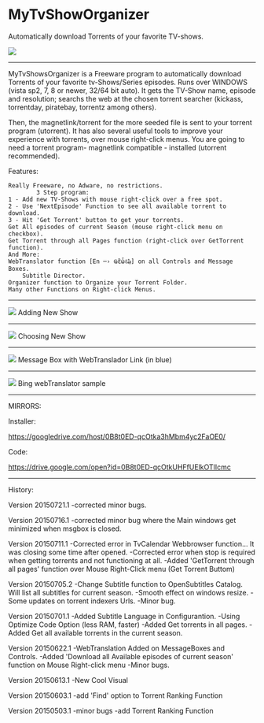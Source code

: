 # MyTvShowOrganizer
Automatically download Torrents of your favorite TV-shows.

<img src="https://googledrive.com/host/0B8t0ED-qcOtkUURzRlZ0cnVrbXc/mtvso_mainpage.png"/>

<hr>
MyTvShowsOrganizer is a Freeware program to automatically download Torrents of your favorite tv-Shows/Series episodes.
Runs over WINDOWS (vista sp2, 7, 8 or newer, 32/64 bit auto).
It gets the TV-Show name, episode and resolution; searchs the web at the chosen torrent searcher (kickass, torrentday, piratebay, torrentz among others). 

Then, the magnetlink/torrent for the more seeded file is sent to your torrent program (utorrent).
It has also several useful tools to improve your experience with torrents, over mouse right-click menus.
You are going to need a torrent program- magnetlink compatible - installed (utorrent recommended).

Features:

    Really Freeware, no Adware, no restrictions.
    		3 Step program:
	1 - Add new TV-Shows with mouse right-click over a free spot.
	2 - Use 'NextEpisode' Function to see all available torrent to download.
	3 - Hit 'Get Torrent' button to get your torrents.
	Get All episodes of current Season (mouse right-click menu on checkbox).
	Get Torrent through all Pages function (right-click over GetTorrent function).
	And More:
	WebTranslator function [En ─› Ҩἒὧℓ₯] on all Controls and Message Boxes.
	    Subtitle Director.
	Organizer function to Organize your Torrent Folder.
	Many other Functions on Right-click Menus.
<hr>
<img src="https://googledrive.com/host/0B8t0ED-qcOtkUURzRlZ0cnVrbXc/mtvso_addnewshow.png"/>
Adding New Show
<hr>
<img src="https://googledrive.com/host/0B8t0ED-qcOtkUURzRlZ0cnVrbXc/mtvso_tvcalendar.png"/>
Choosing New Show
<hr>
<img src="https://googledrive.com/host/0B8t0ED-qcOtkUURzRlZ0cnVrbXc/mtvso_msgbox.png"/>
Message Box with WebTranslador Link (in blue)
<hr>
<img src="https://googledrive.com/host/0B8t0ED-qcOtkUURzRlZ0cnVrbXc/mtvso_webtranslator.png"/>
Bing webTranslator sample
<hr>

MIRRORS:

Installer:

https://googledrive.com/host/0B8t0ED-qcOtka3hMbm4yc2FaOE0/

Code:

https://drive.google.com/open?id=0B8t0ED-qcOtkUHFfUElkOTlIcmc
<hr>

History:

Version 20150721.1
-corrected minor bugs.

Version 20150716.1
-corrected minor bug where the Main
windows get minimized when msgbox is closed.

Version 20150711.1
-Corrected error in TvCalendar Webbrowser function...
It was closing some time after opened.
-Corrected error when stop is required when getting
torrents and not functioning at all.
-Added 'GetTorrent through all pages' function
over Mouse Right-Click menu (Get Torrent Buttom)

Version 20150705.2
-Change Subtitle function to OpenSubtitles Catalog.
Will list all subtitles for current season.
-Smooth effect on windows resize.
-Some updates on torrent indexers Urls.
-Minor bug.

Version 20150701.1
-Added Subtitle Language in Configurantion.
-Using Optimize Code Option (less RAM, faster)
-Added Get torrents in all pages.
-Added Get all available torrents in the current season.

Version 20150622.1
-WebTranslation Added on MessageBoxes and Controls.
-Added 'Download all Available episodes of current season'
function on Mouse Right-click menu
-Minor bugs.

Version 20150613.1
-New Cool Visual

Version 20150603.1
-add 'Find' option to Torrent Ranking Function

Version 20150503.1
-minor bugs
-add Torrent Ranking Function
